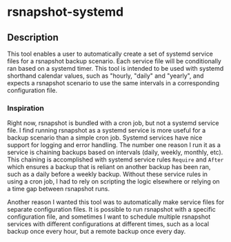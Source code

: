 # rsnapshot-systemd

## Description

This tool enables a user to automatically create a set of systemd service files
for a rsnapshot backup scenario. Each service file will be conditionally ran
based on a systemd timer. This tool is intended to be used with systemd
shorthand calendar values, such as "hourly, "daily" and "yearly", and expects a
rsnapshot scenario to use the same intervals in a corresponding configuration
file.

### Inspiration

Right now, rsnapshot is bundled with a cron job, but not a systemd service
file. I find running rsnapshot as a systemd service is more useful for a backup
scenario than a simple cron job. Systemd services have nice support for logging
and error handling. The number one reason I run it as a service is chaining
backups based on intervals (daily, weekly, monthly, etc). This chaining is
accomplished with systemd service rules `Require` and `After` which ensures a
backup that is reliant on another backup has been ran, such as a daily before a
weekly backup. Without these service rules in using a cron job, I had to rely on
scripting the logic elsewhere or relying on a time gap between rsnapshot runs.

Another reason I wanted this tool was to automatically make service files for
separate configuration files. It is possible to run rsnapshot with a specific
configuration file, and sometimes I want to schedule multiple rsnapshot services
with different configurations at different times, such as a local backup once
every hour, but a remote backup once every day.
